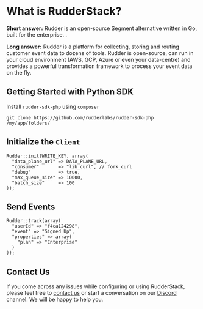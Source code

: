 # What is RudderStack?

**Short answer:**
Rudder is an open-source Segment alternative written in Go, built for the enterprise. .

**Long answer:**
Rudder is a platform for collecting, storing and routing customer event data to dozens of tools. Rudder is open-source, can run in your cloud environment (AWS, GCP, Azure or even your data-centre) and provides a powerful transformation framework to process your event data on the fly.

## Getting Started with Python SDK

Install `rudder-sdk-php` using `composer`
```
git clone https://github.com/rudderlabs/rudder-sdk-php /my/app/folders/
```

## Initialize the ```Client```
```
Rudder::init(WRITE_KEY, array(
  "data_plane_url" => DATA_PLANE_URL,
  "consumer"       => "lib_curl", // fork_curl
  "debug"          => true,
  "max_queue_size" => 10000,
  "batch_size"     => 100
));
```

## Send Events
```
Rudder::track(array(
  "userId" => "f4ca124298",
  "event" => "Signed Up",
  "properties" => array(
    "plan" => "Enterprise"
  )
));
```

## Contact Us
If you come across any issues while configuring or using RudderStack, please feel free to [contact us](https://rudderstack.com/contact/) or start a conversation on our [Discord](https://discordapp.com/invite/xNEdEGw) channel. We will be happy to help you.
